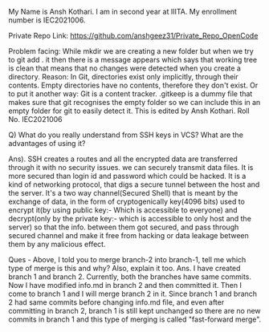 My Name is Ansh Kothari. I am in second year at IIITA.
My enrollment number is IEC2021006.

Private Repo Link: https://github.com/anshgeez31/Private_Repo_OpenCode

Problem facing: While mkdir we are creating a new folder but when we try to git add . it then there is a message appears which says that working tree is clean that means that no changes were detected when you create a directory.
Reason: In Git, directories exist only implicitly, through their contents. Empty directories have no contents, therefore they don't exist. Or to put it another way: Git is a content tracker. .gitkeep is a dummy file that makes sure that git recognises the empty folder so we can include this in an empty folder for git to easily detect it.
This is edited by Ansh Kothari. Roll No. IEC2021006

Q) What do you really understand from SSH keys in VCS? What are the advantages of using it?

Ans).
SSH creates a routes and all the encrypted data are transferred through it with no security issues. we can securely transmit data files. It is more secured than login id and password which could be hacked.
It is a kind of networking protocol, that digs a secure tunnel between the host and the server. It's a two way channel(Secured Shell) that is meant by the exchange of data, in the form of cryptogenically key(4096 bits) used to encrypt it(by using public key:- Which is accessible to everyone) and decrypt(only by the private key:- which is accessible to only host and the server) so that the info. between them got secured, and pass through secured channel and make it free from hacking or data leakage between them by any malicious effect.

Ques - Above, I told you to merge branch-2 into branch-1, tell me which type of merge is this and why? Also, explain it too.
Ans. I have created branch 1 and branch 2. Currently, both the branches have same commits. Now I have modified info.md in branch 2 and then committed it. Then I come to branch 1 and I will merge branch 2 in it. Since branch 1 and branch 2 had same commits before changing info.md file, and even after committing in branch 2, branch 1 is still kept unchanged so there are no new commits in branch 1 and this type of merging is called "fast-forward merge".
